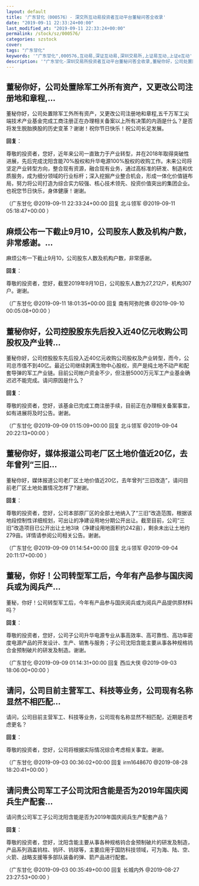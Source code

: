 ```yaml
---
layout: default
title: '广东甘化（000576）- 深交所互动易投资者互动平台董秘问答全收录'
date: "2019-09-11 22:33:24+00:00"
last_modified_at: "2019-09-11 22:33:24+00:00"
permalink: /stock/sz/000576/
categories: szstock
cover: 
tags: "广东甘化"
keywords: '"广东甘化",000576,互动易,深证互动易,深圳交易所,上证易互动,上证e互动'
description: '"广东甘化-深圳交易所投资者互动平台董秘问答全收录,董秘你好，公司处置除军工外所有资产，又更改公司注册地和章程,五千万军工尖端技术产业基金完成工商注册正在办理相关备案以上所有决策的内涵是什么？是否将发生脱胎换股的历史变革？谢谢！祝你节日快乐！祝公司长足发展。"'
---
```


## 董秘你好，公司处置除军工外所有资产，又更改公司注册地和章程,...

董秘你好，公司处置除军工外所有资产，又更改公司注册地和章程,五千万军工尖端技术产业基金完成工商注册正在办理相关备案以上所有决策的内涵是什么？是否将发生脱胎换股的历史变革？谢谢！祝你节日快乐！祝公司长足发展。

**回复**：

尊敬的投资者，您好，近年来公司一直致力于产业转型，并在2018年取得突破性进展，先后完成沈阳含能70%股权和升华电源100%股权的收购工作。未来公司将坚定产业转型方向，整合现有资源，融合现有业务，通过高标准的研发、制造和优质服务，成为细分领域的行业标杆；深入挖掘产业整合机会，形成一体化价值链布局，努力将公司打造为综合实力较强、核心技术领先、投资价值突出的集团企业。也祝您节日快乐，身体健康！谢谢。 

（广东甘化  @2019-09-11 22:33:24+00:00 回复 北斗领军  @2019-09-11 05:18:47+00:00 ）

## 麻烦公布一下截止9月10，公司股东人数及机构户数，非常感谢。...

麻烦公布一下截止9月10，公司股东人数及机构户数，非常感谢。

**回复**：

尊敬的投资者，您好，截至2019年9月10日，公司股东人数为27,212户，机构307户。谢谢。 

（广东甘化  @2019-09-11 18:01:35+00:00 回复 南有阿弥陀佛  @2019-09-10 00:05:08+00:00 ）

## 董秘你好，公司控股股东先后投入近40亿元收购公司股权及产业转...

董秘你好，公司控股股东先后投入近40亿元收购公司股权及产业转型，而今，公司总市值不到40亿。最近公司继续剥离生物中心股权，资产是纯土地不动产和配套导弹的军工产业链。目前公司帐户资金不少，但注册5000万元军工产业基金确迟迟不能完成。请问原因是什么？

**回复**：

尊敬的投资者，您好，该基金已完成工商注册手续，目前正在办理相关备案事宜，如有进展将及时公告。谢谢。 

（广东甘化  @2019-09-09 01:15:09+00:00 回复 北斗领军  @2019-09-04 20:22:13+00:00 ）

## 董秘你好，媒体报道公司老厂区土地价值近20亿，去年曾列“三旧...

董秘你好，媒体报道公司老厂区土地价值近20亿，去年曾列“三旧改造”，请问目前老厂区土地处置情况怎样了?谢谢。

**回复**：

尊敬的投资者，您好，公司本部原厂区的全部土地纳入了“三旧”改造范围，根据该地段控制性详细规划，可出让的净建设用地分期公开出让。截至目前，公司“三旧”改造项目已公开出让土地3块（净建设用地面积约242亩），剩余未出让土地约279亩。详情请参阅公司相关公告。谢谢。 

（广东甘化  @2019-09-09 01:14:54+00:00 回复 北斗领军  @2019-09-04 20:11:17+00:00 ）

## 董秘，你好！公司转型军工后，今年有产品参与国庆阅兵或为阅兵产...

董秘，你好！公司转型军工后，今年有产品参与国庆阅兵或为阅兵产品提供原材料吗？

**回复**：

尊敬的投资者，您好，公司子公司升华电源专业从事高效率、高可靠性、高功率密度电源产品的开发设计、生产、销售与服务；子公司沈阳含能主要从事各种规格钨合金预制破片的研发及制造。谢谢。 

（广东甘化  @2019-09-09 01:14:31+00:00 回复 西瓜大侠  @2019-09-03 18:06:00+00:00 ）

## 请问，公司目前主营军工、科技等业务，公司现有名称显然不相匹配...

请问，公司目前主营军工、科技等业务，公司现有名称显然不相匹配，近期是否考虑更名？

**回复**：

尊敬的投资者，您好，公司将根据实际情况综合考虑相关事宜。谢谢。 

（广东甘化  @2019-09-03 00:36:02+00:00 回复 irm1648670  @2019-08-28 18:20:41+00:00 ）

## 请问贵公司军工子公司沈阳含能是否为2019年国庆阅兵生产配套...

请问贵公司军工子公司沈阳含能是否为2019年国庆阅兵生产配套产品？

**回复**：

尊敬的投资者，您好，沈阳含能主要从事各种规格钨合金预制破片的研发及制造，产品系列涵盖钨柱、钨环、钨球等，主要应用于国防科技领域，可为海、陆、空、火箭、战略支援等多部队装备的弹、箭产品进行配套。 

（广东甘化  @2019-09-03 00:35:49+00:00 回复 长城内外  @2019-08-27 23:27:53+00:00 ）

